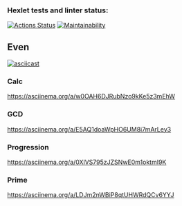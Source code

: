 ### Hexlet tests and linter status:
[![Actions Status](https://github.com/alexander-masalov/python-project-49/workflows/hexlet-check/badge.svg)](https://github.com/alexander-masalov/python-project-49/actions)
[![Maintainability](https://api.codeclimate.com/v1/badges/bcf3a860a72da6d8a2b3/maintainability)](https://codeclimate.com/github/alexander-masalov/python-project-49/maintainability)

## Even
[![asciicast](https://asciinema.org/a/koDUVVbyyeCQ28zAe8OmRMmEW.svg)](https://asciinema.org/a/koDUVVbyyeCQ28zAe8OmRMmEW)
### Calc
https://asciinema.org/a/w0OAH6DJRubNzo9kKe5z3mEhW
### GCD
https://asciinema.org/a/E5AQ1doaWpHO6UM8i7mArLey3
### Progression
https://asciinema.org/a/0XlVS795zJZSNwE0m1oktmI9K
### Prime
https://asciinema.org/a/LDJm2nWBiP8qtUHWRdQCv6YYJ
